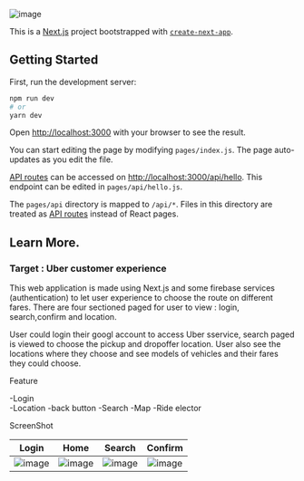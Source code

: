 ![image](https://user-images.githubusercontent.com/77249903/168236101-14519402-efbf-4db2-a224-f9846883bb98.png)

This is a [Next.js](https://nextjs.org/) project bootstrapped with [`create-next-app`](https://github.com/vercel/next.js/tree/canary/packages/create-next-app).

## Getting Started

First, run the development server:

```bash
npm run dev
# or
yarn dev
```

Open [http://localhost:3000](http://localhost:3000) with your browser to see the result.

You can start editing the page by modifying `pages/index.js`. The page auto-updates as you edit the file.

[API routes](https://nextjs.org/docs/api-routes/introduction) can be accessed on [http://localhost:3000/api/hello](http://localhost:3000/api/hello). This endpoint can be edited in `pages/api/hello.js`.

The `pages/api` directory is mapped to `/api/*`. Files in this directory are treated as [API routes](https://nextjs.org/docs/api-routes/introduction) instead of React pages.

## Learn More.  

###  Target : Uber customer experience

This web application is made using Next.js and some firebase services (authentication) to let user experience to choose the route on different fares.
There are four sectioned paged for user to view : login, search,confirm and location.

User could login their googl account to access Uber sservice, search paged is viewed to choose the pickup and dropoffer location.
User also see the locations where they choose and see models of vehicles and their fares they could choose.


Feature

-Login  
-Location
-back button
-Search
-Map 
-Ride elector

ScreenShot

|Login  | Home | Search | Confirm | 
| :---: | :---: | :---: |  :---: |
|![image](https://user-images.githubusercontent.com/77249903/168400900-4862067f-390d-46ca-9c64-7195bc3017bf.png)|![image](https://user-images.githubusercontent.com/77249903/168400926-b4c959a1-1d30-48c6-829b-60ad741b88d0.png)| ![image](https://user-images.githubusercontent.com/77249903/168400949-5873cd27-5617-4017-ae6a-64c4b5610bfa.png)|![image](https://user-images.githubusercontent.com/77249903/168400969-f8e91eac-c90b-4f7c-abf6-68f5e3fbcf3c.png)


















			

